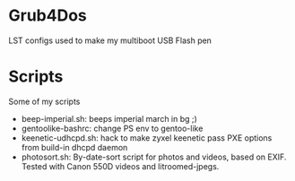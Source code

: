 Grub4Dos 
========
LST configs used to make my multiboot USB Flash pen

Scripts
=======
Some of my scripts

- beep-imperial.sh: beeps imperial march in bg ;)
- gentoolike-bashrc: change PS env to gentoo-like
- keenetic-udhcpd.sh: hack to make zyxel keenetic pass PXE options from build-in dhcpd daemon
- photosort.sh: By-date-sort script for photos and videos, based on EXIF. Tested with Canon 550D videos and litroomed-jpegs.


